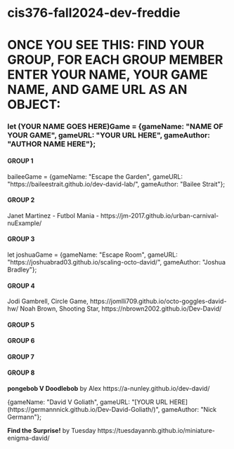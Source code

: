# cis376-fall2024-dev-freddie


<h1> <strong> ONCE YOU SEE THIS: </strong>
FIND YOUR GROUP, <STRONG> FOR EACH GROUP MEMBER </STRONG> ENTER YOUR NAME, YOUR GAME NAME, AND GAME URL <strong> AS AN OBJECT: </strong> </h1>

<h3> let <strong>(YOUR NAME GOES HERE)</STRONG>Game = {gameName: "NAME OF YOUR GAME", gameURL: "YOUR URL HERE", gameAuthor: "AUTHOR NAME HERE"}; </h3>
<H4> GROUP 1 </H4>
<p> baileeGame = {gameName: "Escape the Garden", gameURL: "https://baileestrait.github.io/dev-david-lab/", gameAuthor: "Bailee Strait"}; </p>

<H4> GROUP 2 </H4>
<p> Janet Martinez - Futbol Mania - https://jm-2017.github.io/urban-carnival-nuExample/ </p>



<H4> GROUP 3 </H4>
<p>let joshuaGame = {gameName: "Escape Room", gameURL: "https://joshuabrad03.github.io/scaling-octo-david/", gameAuthor: "Joshua Bradley"};</p>


<H4> GROUP 4 </H4>
Jodi Gambrell, Circle Game, https://jomlli709.github.io/octo-goggles-david-hw/
 Noah Brown, Shooting Star, https://nbrown2002.github.io/Dev-David/

<H4> GROUP 5 </H4>


<H4> GROUP 6 </H4>


<H4> GROUP 7 </H4>


<H4> GROUP 8 </H4>
<p><b>pongebob V Doodlebob</b> by Alex https://a-nunley.github.io/dev-david/</p>
{gameName: "David V Goliath", gameURL: "[YOUR URL HERE](https://germannnick.github.io/Dev-David-Goliath/)", gameAuthor: "Nick Germann"};
<p><b>Find the Surprise!</b> by Tuesday https://tuesdayannb.github.io/miniature-enigma-david/</p>
